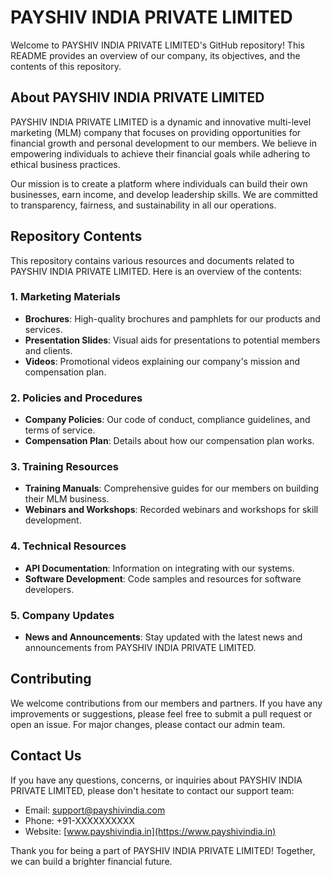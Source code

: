 # PAYSHIV INDIA PRIVATE LIMITED

Welcome to PAYSHIV INDIA PRIVATE LIMITED's GitHub repository! This README provides an overview of our company, its objectives, and the contents of this repository.

## About PAYSHIV INDIA PRIVATE LIMITED

PAYSHIV INDIA PRIVATE LIMITED is a dynamic and innovative multi-level marketing (MLM) company that focuses on providing opportunities for financial growth and personal development to our members. We believe in empowering individuals to achieve their financial goals while adhering to ethical business practices.

Our mission is to create a platform where individuals can build their own businesses, earn income, and develop leadership skills. We are committed to transparency, fairness, and sustainability in all our operations.

## Repository Contents

This repository contains various resources and documents related to PAYSHIV INDIA PRIVATE LIMITED. Here is an overview of the contents:

### 1. Marketing Materials
   - **Brochures**: High-quality brochures and pamphlets for our products and services.
   - **Presentation Slides**: Visual aids for presentations to potential members and clients.
   - **Videos**: Promotional videos explaining our company's mission and compensation plan.

### 2. Policies and Procedures
   - **Company Policies**: Our code of conduct, compliance guidelines, and terms of service.
   - **Compensation Plan**: Details about how our compensation plan works.

### 3. Training Resources
   - **Training Manuals**: Comprehensive guides for our members on building their MLM business.
   - **Webinars and Workshops**: Recorded webinars and workshops for skill development.

### 4. Technical Resources
   - **API Documentation**: Information on integrating with our systems.
   - **Software Development**: Code samples and resources for software developers.

### 5. Company Updates
   - **News and Announcements**: Stay updated with the latest news and announcements from PAYSHIV INDIA PRIVATE LIMITED.

## Contributing

We welcome contributions from our members and partners. If you have any improvements or suggestions, please feel free to submit a pull request or open an issue. For major changes, please contact our admin team.

## Contact Us

If you have any questions, concerns, or inquiries about PAYSHIV INDIA PRIVATE LIMITED, please don't hesitate to contact our support team:

- Email: support@payshivindia.com
- Phone: +91-XXXXXXXXXX
- Website: [www.payshivindia.in](https://www.payshivindia.in)

Thank you for being a part of PAYSHIV INDIA PRIVATE LIMITED! Together, we can build a brighter financial future.
